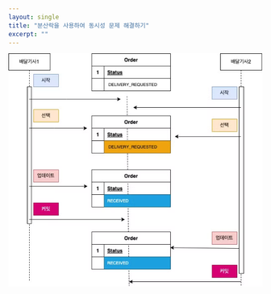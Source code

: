 ```yaml
---
layout: single
title: "분산락을 사용하여 동시성 문제 해결하기"
excerpt: ""
---
```


![img](/assets/images/Concurrent.png)

